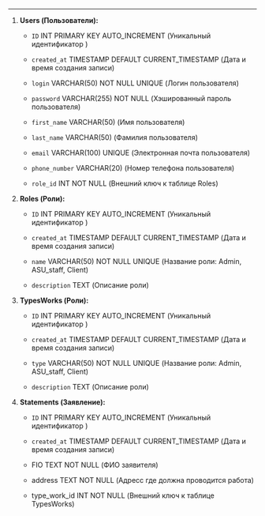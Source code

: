 
___
1. **Users (Пользователи):** 
    - `ID` INT PRIMARY KEY AUTO_INCREMENT (Уникальный идентификатор )
    - `created_at` TIMESTAMP DEFAULT CURRENT_TIMESTAMP (Дата и время создания записи)
    
    - `login` VARCHAR(50) NOT NULL UNIQUE (Логин пользователя)
    - `password` VARCHAR(255) NOT NULL (Хэшированный пароль пользователя)
    
    - `first_name` VARCHAR(50) (Имя пользователя)
    - `last_name` VARCHAR(50) (Фамилия пользователя)
    - `email` VARCHAR(100) UNIQUE (Электронная почта пользователя)
    - `phone_number` VARCHAR(20) (Номер телефона пользователя)
    
     - `role_id` INT NOT NULL (Внешний ключ к таблице Roles)
    
2. **Roles (Роли):**
    
    - `ID` INT PRIMARY KEY AUTO_INCREMENT (Уникальный идентификатор )
    - `created_at` TIMESTAMP DEFAULT CURRENT_TIMESTAMP (Дата и время создания записи)
    
    - `name` VARCHAR(50) NOT NULL UNIQUE (Название роли: Admin, ASU_staff, Сlient)
    - `description` TEXT (Описание роли)
    
3. **TypesWorks (Роли):**
    
    - `ID` INT PRIMARY KEY AUTO_INCREMENT (Уникальный идентификатор )
    - `created_at` TIMESTAMP DEFAULT CURRENT_TIMESTAMP (Дата и время создания записи)
    
    - `type` VARCHAR(50) NOT NULL UNIQUE (Название роли: Admin, ASU_staff, Сlient)
    - `description` TEXT (Описание роли)
    
4. **Statements (Заявление):**
    - `ID` INT PRIMARY KEY AUTO_INCREMENT (Уникальный идентификатор )
    - `created_at` TIMESTAMP DEFAULT CURRENT_TIMESTAMP (Дата и время создания записи)
	
	- FIO TEXT NOT NULL (ФИО заявителя)
	- address TEXT NOT NULL (Адресс где должна проводится работа)
	- type_work_id INT NOT NULL  (Внешний ключ к таблице TypesWorks)